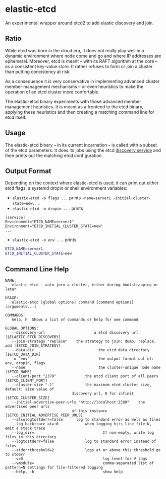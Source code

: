 # elastic-etcd

An experimental wrapper around etcd2 to add elastic discovery and join.

## Ratio

While etcd was born in the cloud era, it does not really play well in a dynamic environment where node come and go and where IP addresses are ephemeral. Moreover, etcd is meant – with its RAFT algorithm at the core – as a consistent key-value store. It rather refuses to form or join a cluster than putting concistency at risk.

As a consequence it is very conservative in implementing advanced cluster member management mechanisms – or even heuristics to make the operation of an etcd cluster more confortable.

The elastic-etcd binary experiments with those advanced member management heuristics. It is meant as a frontend to the etcd binary, applying these heuristics and then creating a matching command line for etcd itself.

## Usage

The elastic-etcd binary – in its current incarnation – is called with a subset of the etcd parameters. It does its jobs using the etcd [discovery service](https://coreos.com/os/docs/latest/cluster-discovery.html) and then prints out the matching etcd configuration.

## Output Format

Depending on the context where elastic-etcd is used, it can print out either etcd flags, a systemd dropin or shell environment variables:

- `elastic-etcd -o flags ...` prints `-name=server1 -initial-cluster-state=new...`.
- `elastic-etcd -o dropin ...` prints
```
[service]
Environment="ETCD_NAME=server1"
Environment="ETCD_INITIAL_CLUSTER_STATE=new"
...
```

- `elastic-etcd -o env ...` prints
```bash
ETCD_NAME=server1
ETCD_INITIAL_CLUSTER_STATE=new
```

## Command Line Help

```
NAME:
   elastic-etcd - auto join a cluster, either during bootstrapping or later

USAGE:
   elastic-etcd [global options] command [command options] [arguments...]

COMMANDS:
   help, h	Shows a list of commands or help for one command

GLOBAL OPTIONS:
   --discovery-url 						a etcd discovery url [$ELASTIC_ETCD_DISCOVERY]
   --join-strategy "replace"	the strategy to join: dumb, replace, add [$ETCD_JOIN_STRATEGY]
   --data-dir 							  the etcd data directory [$ETCD_DATA_DIR]
   -o "env"							      the output format out of: env, dropin, flags
   --name 							      the cluster-unique node name [$ETCD_NAME]
   --client-port "2379"				the etcd client port of all peers [$ETCD_CLIENT_PORT]
   --cluster-size "-1"				the maximum etcd cluster size, default: size value of 
                              discovery url, 0 for infinit [$ETCD_CLUSTER_SIZE]
   --initial-advertise-peer-urls "http://localhost:2380"	the advertised peer urls 
                              of this instance [$ETCD_INITIAL_ADVERTISE_PEER_URLS]
   --alsologtostderr=false		log to standard error as well as files
   --log_backtrace_at=:0			when logging hits line file:N, emit a stack trace
   --log_dir=							    If non-empty, write log files in this directory
   --logtostderr=false				log to standard error instead of files
   --stderrthreshold=2				logs at or above this threshold go to stderr
   --v=0							        log level for V logs
   --vmodule=							    comma-separated list of pattern=N settings for file-filtered logging
   --help, -h							    show help
```
